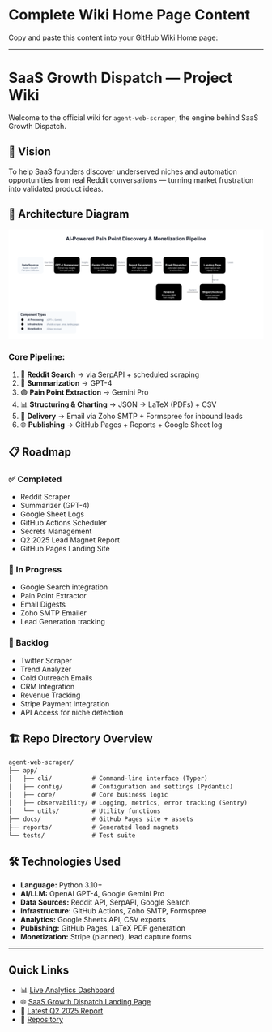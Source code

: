 # Complete Wiki Home Page Content

Copy and paste this content into your GitHub Wiki Home page:

---

# SaaS Growth Dispatch — Project Wiki

Welcome to the official wiki for `agent-web-scraper`, the engine behind SaaS Growth Dispatch.

## 🎯 Vision

To help SaaS founders discover underserved niches and automation opportunities from real Reddit conversations — turning market frustration into validated product ideas.

## 🧠 Architecture Diagram

![AI-Powered Pain Discovery Pipeline](https://raw.githubusercontent.com/IgorGanapolsky/agent-web-scraper/main/docs/assets/architecture-2025.png)

### Core Pipeline:

1. 📡 **Reddit Search** → via SerpAPI + scheduled scraping
2. 🧠 **Summarization** → GPT-4
3. 🟣 **Pain Point Extraction** → Gemini Pro
4. 📊 **Structuring & Charting** → JSON → LaTeX (PDFs) + CSV
5. 📧 **Delivery** → Email via Zoho SMTP + Formspree for inbound leads
6. 🌐 **Publishing** → GitHub Pages + Reports + Google Sheet log

## 📋 Roadmap

### ✅ Completed
- Reddit Scraper
- Summarizer (GPT-4)
- Google Sheet Logs
- GitHub Actions Scheduler
- Secrets Management
- Q2 2025 Lead Magnet Report
- GitHub Pages Landing Site

### 🔄 In Progress
- Google Search integration
- Pain Point Extractor
- Email Digests
- Zoho SMTP Emailer
- Lead Generation tracking

### 📝 Backlog
- Twitter Scraper
- Trend Analyzer
- Cold Outreach Emails
- CRM Integration
- Revenue Tracking
- Stripe Payment Integration
- API Access for niche detection

## 🏗️ Repo Directory Overview

```
agent-web-scraper/
├── app/
│   ├── cli/           # Command-line interface (Typer)
│   ├── config/        # Configuration and settings (Pydantic)
│   ├── core/          # Core business logic
│   ├── observability/ # Logging, metrics, error tracking (Sentry)
│   └── utils/         # Utility functions
├── docs/              # GitHub Pages site + assets
├── reports/           # Generated lead magnets
└── tests/             # Test suite
```

## 🛠️ Technologies Used

- **Language:** Python 3.10+
- **AI/LLM:** OpenAI GPT-4, Google Gemini Pro
- **Data Sources:** Reddit API, SerpAPI, Google Search
- **Infrastructure:** GitHub Actions, Zoho SMTP, Formspree
- **Analytics:** Google Sheets API, CSV exports
- **Publishing:** GitHub Pages, LaTeX PDF generation
- **Monetization:** Stripe (planned), lead capture forms

---

## Quick Links

- 📊 [Live Analytics Dashboard](https://docs.google.com/spreadsheets/d/1KJYQCX-cJsEkUPh7GKwigI71CODun504VOdC4NfNLfY/edit)
- 🌐 [SaaS Growth Dispatch Landing Page](https://igorganapolsky.github.io/agent-web-scraper/)
- 📄 [Latest Q2 2025 Report](https://github.com/IgorGanapolsky/agent-web-scraper/blob/main/reports/Q2_2025_SaaS_Pain_Point_Report.md)
- 🔧 [Repository](https://github.com/IgorGanapolsky/agent-web-scraper)
